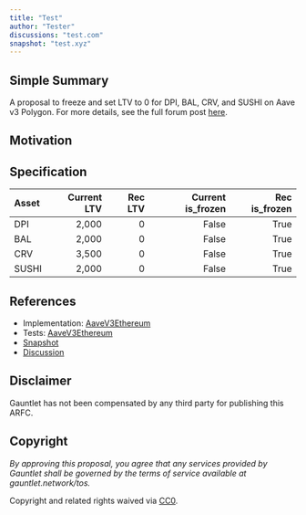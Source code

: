 ```yaml
---
title: "Test"
author: "Tester"
discussions: "test.com"
snapshot: "test.xyz"
---
```


## Simple Summary

A proposal to freeze and set LTV to 0 for DPI, BAL, CRV, and SUSHI on Aave v3 Polygon. For more details, see the full forum post [here](https://governance.aave.com/t/arfc-recommendation-to-freeze-and-set-ltv-to-0-on-low-cap-aave-v3-polygon-collateral-assets/16311).

## Motivation



## Specification

| Asset   |   Current LTV |   Rec LTV | Current is_frozen |Rec is_frozen|
|:--------|-------------:|---------:|---------:|---------:|
| DPI     |         2,000 |     0 |False|True|
| BAL     |         2,000 |     0  |False|True|
| CRV     |         3,500 |     0 |False|True|
| SUSHI     |        2,000  |     0  |False|True|

## References

- Implementation: [AaveV3Ethereum](https://github.com/bgd-labs/aave-proposals-v3/blob/main/src/20240214_AaveV3Ethereum_Test/AaveV3Ethereum_Test_20240214.sol)
- Tests: [AaveV3Ethereum](https://github.com/bgd-labs/aave-proposals-v3/blob/main/src/20240214_AaveV3Ethereum_Test/AaveV3Ethereum_Test_20240214.t.sol)
- [Snapshot](test.xyz)
- [Discussion](test.com)

## Disclaimer

Gauntlet has not been compensated by any third party for publishing this ARFC.

## Copyright

_By approving this proposal, you agree that any services provided by Gauntlet shall be governed by the terms of service available at gauntlet.network/tos._

Copyright and related rights waived via [CC0](https://creativecommons.org/publicdomain/zero/1.0/).
